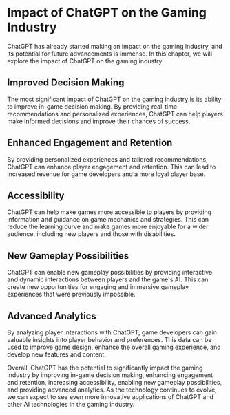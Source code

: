 Impact of ChatGPT on the Gaming Industry
===========================================================================================

ChatGPT has already started making an impact on the gaming industry, and its potential for future advancements is immense. In this chapter, we will explore the impact of ChatGPT on the gaming industry.

Improved Decision Making
------------------------

The most significant impact of ChatGPT on the gaming industry is its ability to improve in-game decision making. By providing real-time recommendations and personalized experiences, ChatGPT can help players make informed decisions and improve their chances of success.

Enhanced Engagement and Retention
---------------------------------

By providing personalized experiences and tailored recommendations, ChatGPT can enhance player engagement and retention. This can lead to increased revenue for game developers and a more loyal player base.

Accessibility
-------------

ChatGPT can help make games more accessible to players by providing information and guidance on game mechanics and strategies. This can reduce the learning curve and make games more enjoyable for a wider audience, including new players and those with disabilities.

New Gameplay Possibilities
--------------------------

ChatGPT can enable new gameplay possibilities by providing interactive and dynamic interactions between players and the game's AI. This can create new opportunities for engaging and immersive gameplay experiences that were previously impossible.

Advanced Analytics
------------------

By analyzing player interactions with ChatGPT, game developers can gain valuable insights into player behavior and preferences. This data can be used to improve game design, enhance the overall gaming experience, and develop new features and content.

Overall, ChatGPT has the potential to significantly impact the gaming industry by improving in-game decision making, enhancing engagement and retention, increasing accessibility, enabling new gameplay possibilities, and providing advanced analytics. As the technology continues to evolve, we can expect to see even more innovative applications of ChatGPT and other AI technologies in the gaming industry.
